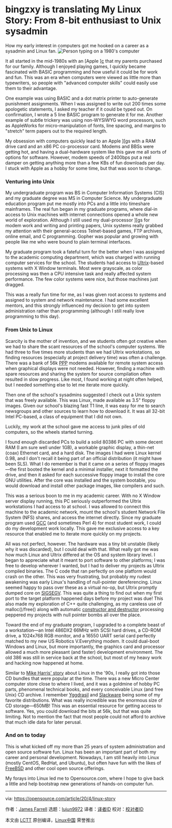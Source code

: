 [#]: collector: (lujun9972)
[#]: translator: (bingzxy)
[#]: reviewer: ( )
[#]: publisher: ( )
[#]: url: ( )
[#]: subject: (My Linux Story: From 8-bit enthusiast to Unix sysadmin)
[#]: via: (https://opensource.com/article/20/4/linux-story)
[#]: author: (James Farrell https://opensource.com/users/jamesf)

bingzxy is translating
My Linux Story: From 8-bit enthusiast to Unix sysadmin
======
How my early interest in computers got me hooked on a career as a
sysadmin and Linux fan.
![Person typing on a 1980's computer][1]

It all started in the mid-1980s with an [Apple ][c][2] that my parents purchased for our family. Although I enjoyed playing games, I quickly became fascinated with BASIC programming and how useful it could be for work and fun. This was an era when computers were viewed as little more than typewriters, so people with "advanced computer skills" could easily use them to their advantage.

One example was using BASIC and a dot matrix printer to auto-generate punishment assignments. When I was assigned to write out 200 times some apologetic statements, I asked my teacher if it could be typed out. On confirmation, I wrote a 5 line BASIC program to generate it for me. Another example of subtle trickery was using non-WYSIWYG word processors, such as AppleWorks for micro-manipulation of fonts, line spacing, and margins to "stretch" term papers out to the required length.

My obsession with computers quickly lead to an Apple ][gs with a RAM drive card and an x86 PC co-processor card. Modems and BBSs were getting hot, and having a dual-hardware system like this gave me all sorts of options for software. However, modem speeds of 2400bps put a real damper on getting anything more than a few KBs of fun downloads per day. I stuck with Apple as a hobby for some time, but that was soon to change.

### Venturing into Unix

My undergraduate program was BS in Computer Information Systems (CIS) and my graduate degree was MS in Computer Science. My undergraduate education program put me mostly into PCs and a little into timeshare mainframes. The real fun began in my graduate programs, where dial-in access to Unix machines with internet connections opened a whole new world of exploration. Although I still used my dual-processor ][gs for modem work and writing and printing papers, Unix systems really grabbed my attention with their general-access Telnet-based games, FTP archives, online email, and C programming. Gopher was popular and growing with people like me who were bound to plain terminal interfaces.

My graduate program took a fateful turn for the better when I was assigned to the academic computing department, which was charged with running computer services for the school. The students had access to [Ultrix][3]-based systems with X Window terminals. Most were grayscale, as color processing was then a CPU intensive task and really affected system performance. The few color systems were nice, but those machines just dragged.

This was a really fun time for me, as I was given root access to systems and assigned to system and network maintenance. I had some excellent mentors, and this strongly influenced my decision to get into system administration rather than programming (although I still really love programming to this day).

### From Unix to Linux

Scarcity is the mother of invention, and we students often got creative when we had to share the scant resources of the school's computer systems. We had three to five times more students than we had Ultrix workstations, so finding resources (especially at project delivery time) was often a challenge. There was a bank of 56k [PPP][4] modems available for remote system access when graphical displays were not needed. However, finding a machine with spare resources and sharing the system for source compilation often resulted in slow progress. Like most, I found working at night often helped, but I needed something else to let me iterate more quickly.

Then one of the school's sysadmins suggested I check out a Unix system that was freely available. This was Linux, made available as 3.5" floppy images. Given our school's blazing fast T1 line, it was easy for me to search newsgroups and other sources to learn how to download it. It was all 32-bit Intel PC-based, a class of equipment that I did not own.

Luckily, my work at the school gave me access to junk piles of old computers, so the wheels started turning.

I found enough discarded PCs to build a solid 80386 PC with some decent RAM (I am sure well under 1GB), a workable graphic display, a thin-net (coax) Ethernet card, and a hard disk. The images I had were Linux kernel 0.98, and I don't recall it being part of an official distribution (it might have been SLS). What I do remember is that it came on a series of floppy images—the first booted the kernel and a minimal installer, next it formatted the drive, and then it asked for each successive floppy image to install the core GNU utilities. After the core was installed and the system bootable, you would download and install other package images, like compilers and such.

This was a serious boon to me in my academic career. With no X Window server display running, this PC seriously outperformed the Ultrix workstations I had access to at school. I was allowed to connect this machine to the academic network, mount the school's student Network File System (NFS) shares, and access the internet directly. Since my graduate program used [GCC][5] (and sometimes Perl 4) for most student work, I could do my development work locally. This gave me exclusive access to a key resource that enabled me to iterate more quickly on my projects.

All was not perfect, however. The hardware was a tiny bit unstable (likely why it was discarded), but I could deal with that. What really got me was how much Linux and Ultrix differed at the OS and system library level. I began to appreciate what it meant to port software to other platforms; I was free to develop wherever I wanted, but I had to deliver my projects as Ultrix compiled binaries. The C code that ran perfectly on one platform would crash on the other. This was very frustrating, but probably my rudest awakening was early Linux's handling of null-pointer dereferencing. Linux seemed happy to pass over these as a virtual no-op, but Ultrix promptly dumped core on [SIGSEGV][6]. This was quite a thing to find out when my first port to the target platform happened days before my project was due! This also made my exploration of C++ quite challenging, as my careless use of malloc()/free() along with automatic [constructor and destructor][7] processing peppered my projects with null pointer bombs all over the place.

Toward the end of my graduate program, I upgraded to a complete beast of a workstation—an Intel 486DX2 66MHz with SCSI hard drives, a CD-ROM drive, a 1024x768 RGB monitor, and a 16550 UART serial card perfectly matched to my new US Robotics V.Everything modem. It could dual-boot Windows and Linux, but more importantly, the graphics card and processor allowed a much more pleasant (and faster) development environment. The old 386 was still in service back at the school, but most of my heavy work and hacking now happened at home.

Similar to [Mike Harris' story][8] about Linux in the '90s, I really got into those CD bundles that were popular at the time. There was a new Micro Center computer store close to where I lived, and it was a goldmine of hobby PC parts, phenomenal technical books, and every conceivable Linux (and free Unix) CD archive. I remember [Yggdrasil][9] and [Slackware][10] being some of my favorite distributions. What was really incredible was the enormous size of CD storage—650MB! This was an essential resource for getting access to software. Yes, you could download the bits at 56k, but that was quite limiting. Not to mention the fact that most people could not afford to archive that much idle data for later perusal.

### And on to today

This is what kicked off my more than 25 years of system administration and open source software fun. Linux has been an important part of both my career and personal development. Nowadays, I am still heavily into Linux (mostly CentOS, RedHat, and Ubuntu), but often have fun with the likes of [FreeBSD][11] and other cool open source offerings.

My forays into Linux led me to Opensource.com, where I hope to give back a little and help bootstrap new generations of hands-on computer fun.

--------------------------------------------------------------------------------

via: https://opensource.com/article/20/4/linux-story

作者：[James Farrell][a]
选题：[lujun9972][b]
译者：[译者ID](https://github.com/译者ID)
校对：[校对者ID](https://github.com/校对者ID)

本文由 [LCTT](https://github.com/LCTT/TranslateProject) 原创编译，[Linux中国](https://linux.cn/) 荣誉推出

[a]: https://opensource.com/users/jamesf
[b]: https://github.com/lujun9972
[1]: https://opensource.com/sites/default/files/styles/image-full-size/public/lead-images/1980s-computer-yearbook.png?itok=eGOYEKK- (Person typing on a 1980's computer)
[2]: https://en.wikipedia.org/wiki/Apple_IIc
[3]: https://en.wikipedia.org/wiki/Ultrix
[4]: https://en.wikipedia.org/wiki/Point-to-Point_Protocol
[5]: https://en.wikipedia.org/wiki/GNU_Compiler_Collection
[6]: https://en.wikipedia.org/wiki/Segmentation_fault
[7]: https://www.tutorialspoint.com/cplusplus/cpp_constructor_destructor.htm
[8]: https://opensource.com/article/19/11/learning-linux-90s
[9]: https://en.wikipedia.org/wiki/Yggdrasil_Linux/GNU/X
[10]: http://slackware.com
[11]: https://www.freebsd.org/
